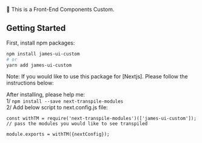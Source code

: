 🤖 This is a Front-End Components Custom.

## Getting Started

First, install npm packages:

```bash
npm install james-ui-custom
# or
yarn add james-ui-custom
```

Note: If you would like to use this package for [Nextjs]. Please follow the instructions below:

After installing, please help me: </br>
1/ `npm install --save next-transpile-modules`</br>
2/ Add below script to next.config.js file:</br>

```
const withTM = require('next-transpile-modules')(['james-ui-custom']); // pass the modules you would like to see transpiled

module.exports = withTM({nextConfig});
```
